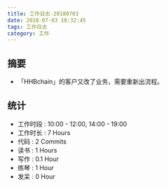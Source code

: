 ```yaml
---
title: 工作日志-20180703
date: 2018-07-03 18:32:45
tags: 工作日志
category: 工作
---
```


## 摘要

* 「HHBchain」的客户又改了业务，需要重新出流程。

## 统计

* 工作时段 : 10:00 - 12:00, 14:00 - 19:00
* 工作时长 : 7 Hours
* 代码 : 2 Commits
* 读书 : 1 Hours
* 写作 : 0.1 Hour
* 练琴 : 1 Hour
* 发呆 : 0 Hour